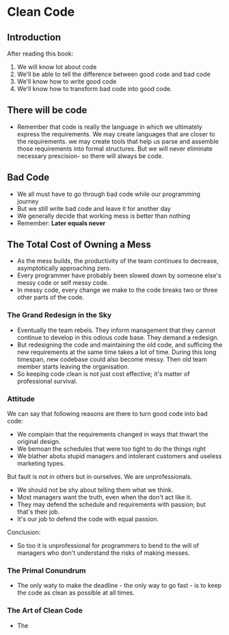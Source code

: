 # Clean Code

## Introduction

After reading this book:

1. We will know lot about code
2. We'll be able to tell the difference between good code and bad code
3. We'll know how to write good code
4. We'll know how to transform bad code into good code.

## There will be code

- Remember that code is really the language in which we ultimately express the requirements.
We may create languages that are closer to the requirements. we may create tools that help us parse and assemble those requirements into formal structures.
But we will never eliminate necessary prescision- so there will always be code.


## Bad Code

- We all must have to go through bad code while our programming journey
- But we still write bad code and leave it for another day
- We generally decide that working mess is better than nothing
- Remember: **Later equals never**


## The Total Cost of Owning a Mess

- As the mess builds, the productivity of the team continues to decrease, asymptotically approaching zero.
- Every programmer have probably been slowed down by someone else's messy code or self messy code.
- In messy code, every change we make to the code breaks two or three other parts of the code.


### The Grand Redesign in the Sky

- Eventually the team rebels. They inform management that they cannot continue to develop in this odious code base. They demand a redesign.
- But redesigning the code and maintaining the old code, and sufficing the new requirements at the same time takes a lot of time.
During this long timespan, new codebase could also become messy. Then old team member starts leaving the organisation.
- So keeping code clean is not just cost effective; it's matter of professional survival.


### Attitude

We can say that following reasons are there to turn good code into bad code:

- We complain that the requirements changed in ways that thwart the original design.
- We bemoan the schedules that were too tight to do the things right
- We blather abotu stupid managers and intolerant customers and useless marketing types.

But fault is not in others but in ourselves. We are unprofessionals.

- We should not be shy about telling them what we think.
- Most managers want the truth, even when the don't act like it.
- They may defend the schedule and requirements with passion; but that's their job.
- It's our job to defend the code with equal passion.

Conclusion:
- So too it is unprofessional for programmers to bend to the will of managers who don't understand the risks of making messes.


### The Primal Conundrum

- The only waty to make the deadline - the only way to go fast - is to keep the code as clean as possible at all times.

### The Art of Clean Code

- The

